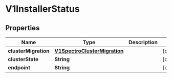 # V1InstallerStatus

## Properties
Name | Type | Description | Notes
------------ | ------------- | ------------- | -------------
**clusterMigration** | [**V1SpectroClusterMigration**](V1SpectroClusterMigration.md) |  |  [optional]
**clusterState** | **String** |  |  [optional]
**endpoint** | **String** |  |  [optional]
